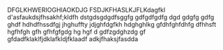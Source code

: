DFGLKHWERIOGHIAOKDJG
FSDJKFHASLKJFLKdagfkl
d'asfaukdsjfhsakhf;kldfh
dstgdsgdgdfsggfg
gdfgdfgdfg
dgd
gdgfg
gdfg
ghdf
hdhdfhssdfgj
jhghuffty
jdjghfdgfkh
hdghghlkg
gfdhfghfdhfg
dfhhsft
hgfhfgh
gfh
gfhfgfgdg
hg
hgf
d
gdfzgdghzdg
gf
gfdadfklaklfjdklafkldjfklaadf
adkjfhaksjfasdda
